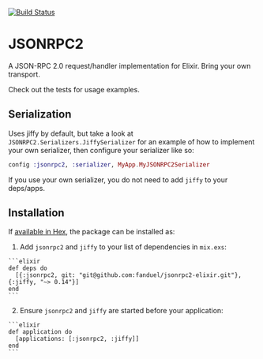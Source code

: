 [![Build Status](https://travis-ci.com/fanduel/jsonrpc2-elixir.svg?token=nqWxaCNxzZYbBCynkoqE&branch=master)](https://travis-ci.com/fanduel/jsonrpc2-elixir)

# JSONRPC2

A JSON-RPC 2.0 request/handler implementation for Elixir. Bring your own transport.

Check out the tests for usage examples.

## Serialization

Uses jiffy by default, but take a look at `JSONRPC2.Serializers.JiffySerializer` for an example of how to implement your own serializer, then configure your serializer like so:

```elixir
config :jsonrpc2, :serializer, MyApp.MyJSONRPC2Serializer
```

If you use your own serializer, you do not need to add `jiffy` to your deps/apps.

## Installation

If [available in Hex](https://hex.pm/docs/publish), the package can be installed as:

  1. Add `jsonrpc2` and `jiffy` to your list of dependencies in `mix.exs`:

    ```elixir
    def deps do
      [{:jsonrpc2, git: "git@github.com:fanduel/jsonrpc2-elixir.git"}, {:jiffy, "~> 0.14"}]
    end
    ```

  2. Ensure `jsonrpc2` and `jiffy` are started before your application:

    ```elixir
    def application do
      [applications: [:jsonrpc2, :jiffy]]
    end
    ```
